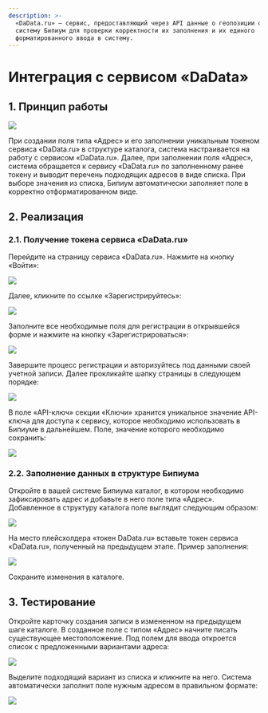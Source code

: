 ```yaml
---
description: >-
  «DaData.ru» — сервис, предоставляющий через API данные о геопозиции объектов в
  систему Бипиум для проверки корректности их заполнения и их единого
  форматированного ввода в систему.
---
```


# Интеграция с сервисом «DaData»

## 1. **Принцип работы**

![](<../../../.gitbook/assets/0 (2).jpg>)

При создании поля типа «Адрес» и его заполнении уникальным токеном сервиса «DaData.ru» в структуре каталога, система настраивается на работу с сервисом «DaData.ru». Далее, при заполнении поля «Адрес», система обращается к сервису «DaData.ru» по заполненному ранее токену и выводит перечень подходящих адресов в виде списка. При выборе значения из списка, Бипиум автоматически заполняет поле в корректно отформатированном виде.

## **2. Реализация**

### **2.1. Получение токена сервиса «DaData.ru»**

Перейдите на страницу сервиса «DaData.ru». Нажмите на кнопку «Войти»:

![](<../../../.gitbook/assets/1 (1) (1).png>)

Далее, кликните по ссылке «Зарегистрируйтесь»:

![](<../../../.gitbook/assets/2 (1) (2).png>)

Заполните все необходимые поля для регистрации в открывшейся форме и нажмите на кнопку «Зарегистрироваться»:

![](<../../../.gitbook/assets/3 (9) (1).png>)

Завершите процесс регистрации и авторизуйтесь под данными своей учетной записи. Далее прокликайте шапку страницы в следующем порядке:

![](<../../../.gitbook/assets/4 (7).png>)

В поле «API-ключ» секции «Ключи» хранится уникальное значение API-ключа для доступа к сервису, которое необходимо использовать в Бипиуме в дальнейшем. Поле, значение которого необходимо сохранить:

![](<../../../.gitbook/assets/5 (3).png>)

### **2.2. Заполнение данных в структуре Бипиума**

Откройте в вашей системе Бипиума каталог, в котором необходимо зафиксировать адрес и добавьте в него поле типа «Адрес». Добавленное в структуру каталога поле выглядит следующим образом:

![](<../../../.gitbook/assets/6 (6).png>)

На место плейсхолдера «токен DaData.ru» вставьте токен сервиса «DaData.ru», полученный на предыдущем этапе. Пример заполнения:

![](<../../../.gitbook/assets/7 (4).png>)

Сохраните изменения в каталоге.

## 3. Тестирование

Откройте карточку создания записи в измененном на предыдущем шаге каталоге. В созданное поле с типом «Адрес» начните писать существующее местоположение. Под полем для ввода откроется список с предложенными вариантами адреса:

![](<../../../.gitbook/assets/8 (6).png>)

Выделите подходящий вариант из списка и кликните на него. Система автоматически заполнит поле нужным адресом в правильном формате:

![](../../../.gitbook/assets/9.png)
